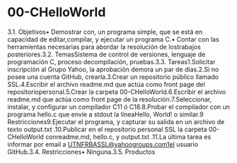 # 00-CHelloWorld
3.1. Objetivos•  Demostrar  con,  un  programa  simple,  que  se  está  en  capacidad  de  editar,compilar, y ejecutar un programa C.•  Contar  con  las  herramientas  necesarias  para  abordar  la  resolución  de  lostrabajos posteriores.3.2. TemasSistema  de  control  de  versiones,  lenguaje  de  programación  C,  proceso  decompilación, pruebas.3.3. Tareas1.Solicitar inscripción al Grupo Yahoo, la aprobación demora un par de días.2.Si no posee una cuenta GitHub, crearla.3.Crear un repositorio público llamado SSL.4.Escribir  el  archivo  readme.md  que  actúa  como  front  page  del  repositoriopersonal.5.Crear la carpeta 00-CHelloWorld.6.Escribir el archivo readme.md que actúa como front page de la resolución.7.Seleccionar, instalar, y configurar un compilador C11 ó C18.8.Probar el compilador con un programa hello.c que envíe a stdout la líneaHello, World! o similar.9
Restricciones9.Ejecutar el programa, y capturar su salida en un archivo de texto output.txt .10.Publicar  en  el  repositorio  personal  SSL  la  carpeta  00-CHelloWorld  conreadme.md, hello.c, y output.txt .11.La última tarea es informar por email a UTNFRBASSL@yahoogroups.com1el usuario GitHub.3.4. Restricciones•  Ninguna.3.5. Productos
